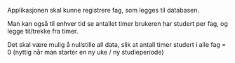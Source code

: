Applikasjonen skal kunne registrere fag, som legges til databasen. 

Man kan også til enhver tid se antallet timer brukeren har studert per fag, og legge til/trekke fra timer.

Det skal være mulig å nullstille all data, slik at antall timer studert i alle fag = 0 (nyttig når man starter en ny uke / ny studieperiode)